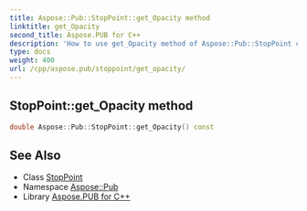 ```yaml
---
title: Aspose::Pub::StopPoint::get_Opacity method
linktitle: get_Opacity
second_title: Aspose.PUB for C++
description: 'How to use get_Opacity method of Aspose::Pub::StopPoint class in C++.'
type: docs
weight: 400
url: /cpp/aspose.pub/stoppoint/get_opacity/
---
```

## StopPoint::get_Opacity method




```cpp
double Aspose::Pub::StopPoint::get_Opacity() const
```

## See Also

* Class [StopPoint](../)
* Namespace [Aspose::Pub](../../)
* Library [Aspose.PUB for C++](../../../)
